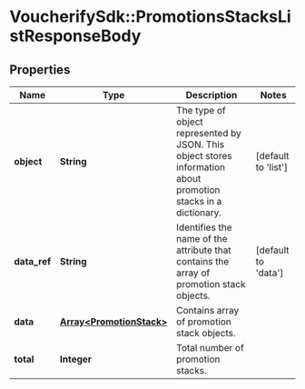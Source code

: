 # VoucherifySdk::PromotionsStacksListResponseBody

## Properties

| Name | Type | Description | Notes |
| ---- | ---- | ----------- | ----- |
| **object** | **String** | The type of object represented by JSON. This object stores information about promotion stacks in a dictionary. | [default to &#39;list&#39;] |
| **data_ref** | **String** | Identifies the name of the attribute that contains the array of promotion stack objects. | [default to &#39;data&#39;] |
| **data** | [**Array&lt;PromotionStack&gt;**](PromotionStack.md) | Contains array of promotion stack objects. |  |
| **total** | **Integer** | Total number of promotion stacks. |  |

